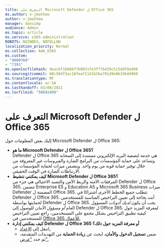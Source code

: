 ```yaml
---
title: التعرف على Microsoft Defender ل Office 365
ms.author: v-jmathew
author: v-jmathew
manager: dansimp
audience: Admin
ms.topic: article
ms.service: o365-administration
ROBOTS: NOINDEX, NOFOLLOW
localization_priority: Normal
ms.collection: Adm_O365
ms.custom:
- "9000760"
- "7391"
ms.openlocfilehash: 9eac6f1b666f7b8031fe3ff7b439c5c5ddf9e998
ms.sourcegitcommit: 60c504f3ac187eaf1141b3ba701d9e0633bdd968
ms.translationtype: MT
ms.contentlocale: ar-SA
ms.lasthandoff: 03/08/2021
ms.locfileid: "50692499"
---
```

# <a name="learn-about-microsoft-defender-for-office-365"></a>التعرف على Microsoft Defender ل Office 365

إليك بعض المعلومات حول Microsoft Defender ل Office 365:

- **ما هو Microsoft Defender ل Office 365؟**  
    Defender ل Office 365 هي خدمة لتصفية البريد الإلكتروني مستندة إلى السحابة وتساعد على حماية المؤسسات من البرامج الضارة والفيروسات غير المعروفة من خلال توفير حماية قوية من يوم واحد. ويتضمن ميزات لحماية المؤسسات من الارتباطات الضارة في الوقت الحقيقي.
- **كيف يمكنني تنشيط Microsoft Defender ل Office 365؟**  
    المرفقات الآمنة والربط الآمن والتصيد الاحتيالي هي جزء من Defender ل Office 365. تتضمن Enterprise E5 و Education A5 و Microsoft 365 Business ميزات Defender المضمنة ل Office 365. تتطلب جميع الخطط الأخرى اشتراكا في Defender ل Office 365. أنت بحاجة إلى تعيين التراخيص المناسبة للمستخدمين لحمايتها بواسطة Defender ل Office 365. يجب أن يكون *لديك أذونات* المسؤول العام *أو مسؤول الأمان* للوصول إلى Defender ل Office 365. لمعرفة المزيد حول كيفية تطبيق التراخيص بشكل مجمع على المستخدمين، راجع تعيين التراخيص للمستخدمين في [Office 365 للأعمال.](https://go.microsoft.com/fwlink/?linkid=2093435)
- **كيف يمكنني إدارة Defender ل Office 365 أو معرفة المزيد حول ذلك؟**  
  - انتقل إلى [الإعداد.](https://go.microsoft.com/fwlink/p/?linkid=2075721)  
  - ضمن **تسجيل الدخول والأمان،** ابحث عن **زيادة الحماية** من التهديدات المتقدمة، ثم حدد ["عرض".](https://go.microsoft.com/fwlink/?linkid=2109302)
